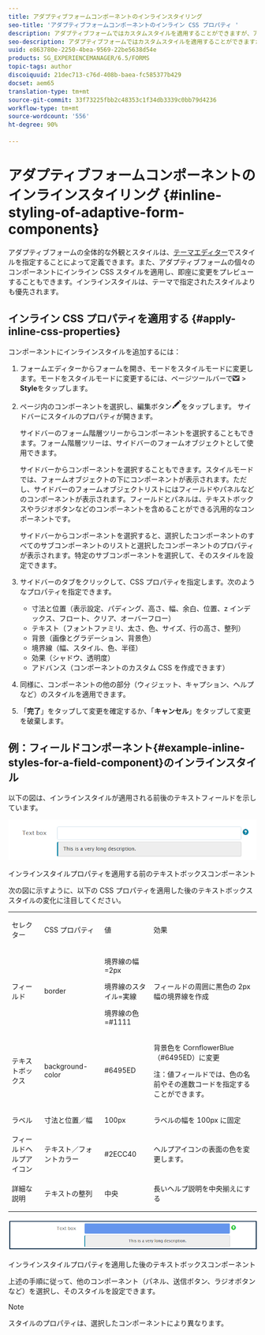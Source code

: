 ```yaml
---
title: アダプティブフォームコンポーネントのインラインスタイリング
seo-title: 'アダプティブフォームコンポーネントのインライン CSS プロパティ '
description: アダプティブフォームではカスタムスタイルを適用することができますが、アダプティブフォームの個々のコンポーネントにインライン CSS プロパティを適用することもできます。
seo-description: アダプティブフォームではカスタムスタイルを適用することができますが、アダプティブフォームの個々のコンポーネントにインライン CSS プロパティを適用することもできます。
uuid: e863780e-2250-4bea-9569-22be5638d54e
products: SG_EXPERIENCEMANAGER/6.5/FORMS
topic-tags: author
discoiquuid: 21dec713-c76d-408b-baea-fc585377b429
docset: aem65
translation-type: tm+mt
source-git-commit: 33f73225fbb2c48353c1f34db3339c0bb79d4236
workflow-type: tm+mt
source-wordcount: '556'
ht-degree: 90%

---
```



# アダプティブフォームコンポーネントのインラインスタイリング {#inline-styling-of-adaptive-form-components}

アダプティブフォームの全体的な外観とスタイルは、[テーマエディター](../../forms/using/themes.md)でスタイルを指定することによって定義できます。また、アダプティブフォームの個々のコンポーネントにインライン CSS スタイルを適用し、即座に変更をプレビューすることもできます。インラインスタイルは、テーマで指定されたスタイルよりも優先されます。

## インライン CSS プロパティを適用する {#apply-inline-css-properties}

コンポーネントにインラインスタイルを追加するには：

1. フォームエディターからフォームを開き、モードをスタイルモードに変更します。モードをスタイルモードに変更するには、ページツールバーで![canvas-drop-down](assets/canvas-drop-down.png) > **Style**&#x200B;をタップします。
1. ページ内のコンポーネントを選択し、編集ボタン![編集ボタン](assets/edit-button.png)をタップします。 サイドバーにスタイルのプロパティが開きます。

   サイドバーのフォーム階層ツリーからコンポーネントを選択することもできます。フォーム階層ツリーは、サイドバーのフォームオブジェクトとして使用できます。

   サイドバーからコンポーネントを選択することもできます。スタイルモードでは、フォームオブジェクトの下にコンポーネントが表示されます。ただし、サイドバーのフォームオブジェクトリストにはフィールドやパネルなどのコンポーネントが表示されます。フィールドとパネルは、テキストボックスやラジオボタンなどのコンポーネントを含めることができる汎用的なコンポーネントです。

   サイドバーからコンポーネントを選択すると、選択したコンポーネントのすべてのサブコンポーネントのリストと選択したコンポーネントのプロパティが表示されます。特定のサブコンポーネントを選択して、そのスタイルを設定できます。

1. サイドバーのタブをクリックして、CSS プロパティを指定します。次のようなプロパティを指定できます。

   * 寸法と位置（表示設定、パディング、高さ、幅、余白、位置、z インデックス、フロート、クリア、オーバーフロー）
   * テキスト（フォントファミリ、太さ、色、サイズ、行の高さ、整列）
   * 背景（画像とグラデーション、背景色）
   * 境界線（幅、スタイル、色、半径）
   * 効果（シャドウ、透明度）
   * アドバンス（コンポーネントのカスタム CSS を作成できます）

1. 同様に、コンポーネントの他の部分（ウィジェット、キャプション、ヘルプなど）のスタイルを適用できます。
1. 「**完了**」をタップして変更を確定するか、「**キャンセル**」をタップして変更を破棄します。

## 例：フィールドコンポーネント{#example-inline-styles-for-a-field-component}のインラインスタイル

以下の図は、インラインスタイルが適用される前後のテキストフ&#x200B;&#x200B;ィールドを示しています。

![インラインスタイルが適用される前のテキストボックスコンポーネント](assets/no-style.png)

インラインスタイルプロパティを適用する前のテキストボックスコンポーネント

次の図に示すように、以下の CSS プロパティを適用した後のテキストボックススタイルの変化に注目してください。

<table>
 <tbody>
  <tr>
   <td><p>セレクター</p> </td>
   <td><p>CSS プロパティ</p> </td>
   <td><p>値</p> </td>
   <td><p>効果</p> </td>
  </tr>
  <tr>
   <td><p>フィールド</p> </td>
   <td><p>border</p> </td>
   <td><p>境界線の幅=2px</p> <p>境界線のスタイル=実線</p> <p>境界線の色=#1111</p> </td>
   <td><p>フィールドの周囲に黒色の 2px 幅の境界線を作成</p> </td>
  </tr>
  <tr>
   <td><p>テキストボックス</p> </td>
   <td><p>background-color</p> </td>
   <td><p>#6495ED</p> </td>
   <td><p>背景色を CornflowerBlue （#6495ED）に変更</p> <p>注：値フィールドでは、色の名前やその進数コードを指定することができます。</p> </td>
  </tr>
  <tr>
   <td><p>ラベル</p> </td>
   <td><p>寸法と位置／幅</p> </td>
   <td><p>100px</p> </td>
   <td><p>ラベルの幅を 100px に固定</p> </td>
  </tr>
  <tr>
   <td>フィールドヘルプアイコン</td>
   <td>テキスト／フォントカラー</td>
   <td>#2ECC40</td>
   <td>ヘルプアイコンの表面の色を変更します。</td>
  </tr>
  <tr>
   <td><p>詳細な説明</p> </td>
   <td><p>テキストの整列</p> </td>
   <td><p>中央</p> </td>
   <td><p>長いヘルプ説明を中央揃えにする</p> </td>
  </tr>
 </tbody>
</table>

![インラインスタイルが適用された後のテキストボックスのスタイル](assets/applied-style.png)

インラインスタイルプロパティを適用した後のテキストボックスコンポーネント

上述の手順に従って、他のコンポーネント（パネル、送信ボタン、ラジオボタンなど）を選択し、そのスタイルを設定できます。

>[!NOTE]
>
>スタイルのプロパティは、選択したコンポーネントにより異なります。


